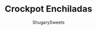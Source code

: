 ---
layout: ../../layouts/MarkdownPostLayout.astro
title: Crockpot Enchiladas
author: ShugarySweets
pubDate: 2019-01-15
description: "Crockpot Enchiladas make it easy to have a delicious Mexican meal on the table any night of the week. Put your slow cooker to use with this simple and hassle free recipe that the whole family will love. "
image_url: https://www.shugarysweets.com/wp-content/uploads/2020/02/crockpot-enchiladas-2.jpg
tags: ["Main Dish","Mexican"]
calories: 427
protein: 32
carbohydrates: 36
fats: 16
fiber: 3
ingredients: ["4 large boneless, skinless chicken breasts (2 pounds)","2 cans (10 ounce each) cream of chicken soup","1 can (10 ounce) enchilada sauce","½ cup salsa","2 cups shredded cheddar cheese","8 flour tortillas"]
serves: 8
time: "8 hours 5 minutes"
prepTime: "5 minutes"
instructions: ["Cook chicken with soup, sauce and salsa in crockpot for 7 hours. Chicken will pull apart with a fork. Fill tortillas and top with cheese.","Lay them in a 13x9 dish and bake in a 350 degree oven for 30 minutes.","OR, mix cheese into crockpot during last 20 minutes. Serve on warmed tortillas with all the fixings."]
nutrition: ["427 calories","36 grams carbohydrates","83 milligrams cholesterol","16 grams fat","3 grams fiber","32 grams protein","7 grams saturated fat","943 grams sodium","3 grams sugar","0 grams trans fat","7 grams unsaturated fat"]
---